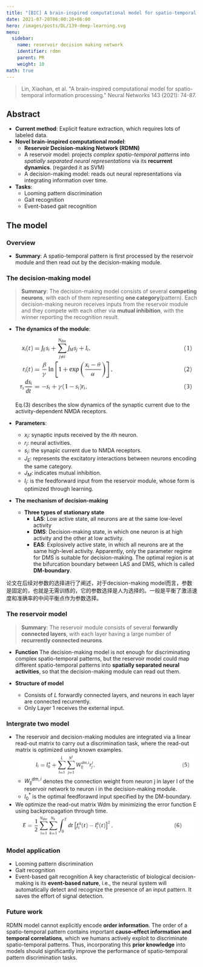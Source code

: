 ```yaml
---
title: "[BIC] A brain-inspired computational model for spatio-temporal information processing"
date: 2021-07-20T06:00:20+06:00
hero: /images/posts/DL/139-deep-learning.svg
menu:
  sidebar:
    name: reservoir decision making network
    identifier: rdmn
    parent: PR
    weight: 10
math: true
---
```

> Lin, Xiaohan, et al. "A brain-inspired computational model for spatio-temporal information processing." Neural Networks 143 (2021): 74-87.

## Abstract
- **Current method**: Explicit feature extraction, which requires lots of labeled data.
- **Novel brain-inspired computational model**: 
  - **Reservoir Decision-making Network (RDMN)**
  - A reservoir model: projects *complex spatio-temporal patterns* into *spatially separated neural representations* via its **recurrent dynamics**. (regarded it as SVM)
  - A decision-making model: reads out neural representations via integrating information over time.
- **Tasks**: 
  - Looming pattern discrimination
  - Gait recognition
  - Event-based gait recognition

## The model
### Overview
- **Summary**: A spatio-temporal pattern is first processed by the reservoir module and then read out by the decision-making module.
### The decision-making model
> **Summary**: The decision-making model consists of several **competing neurons**, with each of them representing **one category**(pattern). Each decision-making neuron receives inputs from the reservoir module and they compete with each other via **mutual inhibition**, with the winner reporting the recognition result.

- **The dynamics of the module**:

    ![](/images/posts/paper/dm.JPG)

    Eq.(3) describes the slow dynamics of the synaptic current due to the activity-dependent NMDA receptors.

- **Parameters**:
    - $x_i$: synaptic inputs received by the $i$th neuron.
    - $r_i$: neural activities.
    - $s_i$: the synapic current due to NMDA receptors.
    - $J_E$: represents the excitatory interactions between neurons encoding the same category.
    - $J_M$: indicates mutual inhibition.
    - $I_i$: is the feedforward input from the reservoir module, whose form is optimized through learning.

- **The mechanism of decision-making**
  - **Three types of stationary state**
    - **LAS**: Low active state, all neurons are at the same low-level activity
    - **DMS**: Decision-making state, in which one neuron is at high activity and the other at low activity.
    - **EAS**: Explosively active state, in which all neurons are at the same high-level activity.
    Apparently, only the parameter regime for DMS is suitable for decision-making. The optimal region is at the bifurcation boundary between LAS and DMS, which is called **DM-boundary**.

论文在后续对参数的选择进行了阐述，对于decision-making model而言，参数是固定的，也就是无需训练的，它的参数选择是人为选择的。一般是平衡了激活速度和准确率的中间平衡点作为参数选择。
### The reservoir model
> **Summary**: The reservoir module consists of several **forwardly connected layers**, with each layer having a large number of **recurrently connected neurons**.
- **Function**
  The decision-making model is not enough for discriminating complex spatio-temporal patterns, but the reservoir model could map different spatio-temporal patterns into **spatially separated neural activities**, so that the decision-making module can read out them. 

- **Structure of model**
  - Consists of $L$ forwardly connected layers, and neurons in each layer are connected recurrently.
  - Only Layer 1 receives the external input.

### Intergrate two model
- The reservoir and decision-making modules are integrated via a linear read-out matrix to carry out a discrimination task, where the read-out matrix is optimized using known examples.
  ![](/images/posts/paper/2.JPG)
    - $W_{lj}^{dm,i}$ denotes the connection weight from neuron j in layer l of the reservoir network to neuron i in the decision-making module.
    - $I^*_0$ is the optimal feedforawrd input specified by the DM-boundary.
- We optimize the read-out matrix Wdm by minimizing the error function E using backpropagation through time.
  ![](/images/posts/paper/3.JPG)

### Model application
- Looming pattern discrimination
- Gait recognition
- Event-based gait recognition
  A key characteristic of biological decision-making is its **event-based nature**, i.e., the neural system will automatically detect and recognize the presence of an input pattern. It saves the effort of signal detection.

### Future work
RDMN model cannot explicitly encode **order information**. The order of a spatio-temporal pattern contains important **cause–effect information and temporal correlations**, which we humans actively exploit to discriminate spatio-temporal patterns. Thus, incorporating this **prior knowledge** into models should significantly improve the performance of spatio-temporal pattern discrimination tasks.